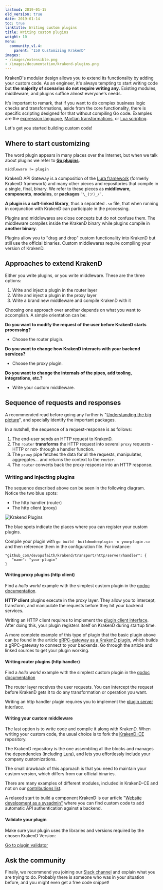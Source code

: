 ```yaml
---
lastmod: 2019-01-15
old_version: true
date: 2019-01-14
toc: true
linktitle: Writing custom plugins
title: Writing custom plugins
weight: 10
menu:
  community_v1.4:
    parent: "150 Customizing KrakenD"
images:
- /images/extensible.png
- /images/documentation/krakend-plugins.png
---
```


KrakenD's modular design allows you to extend its functionality by adding your custom code. As an engineer, it's always tempting to start writing code but **the majority of scenarios do not require writing any**. Existing modules, middleware, and plugins suffice almost everyone's needs.

It's important to remark, that if you want to do complex business logic checks and transformations, aside from the core functionality, there is specific scripting designed for that without compiling Go code. Examples are the [expression language](/docs/v1.4/endpoints/common-expression-language-cel/), [Martian transformations](/docs/v1.4/backends/martian/), or [Lua scripting](/docs/v1.4/endpoints/lua/).

Let's get you started building custom code!

## Where to start customizing

The word plugin appears in many places over the Internet, but when we talk about plugins we refer to **[Go plugins](https://golang.org/pkg/plugin/)**.

`middleware != plugin`

KrakenD API Gateway is a composition of the [Lura framework](https://github.com/luraproject/lura) (formerly KrakenD framework) and many other pieces and repositories that compile in a single, final, binary. We refer to these pieces as **middleware**, **components**, **modules**, or **packages** `¯\_(ツ)_/¯`.

**A plugin is a soft-linked library**, thus a separated `.so` file, that when running in conjunction with KrakenD can participate in the processing.

Plugins and middlewares are close concepts but do not confuse them. The middleware compiles inside the KrakenD binary while plugins compile in **another binary**.

Plugins allow you to "drag and drop" custom functionality into KrakenD but still use the official binaries. Custom middlewares require compiling your version of KrakenD.

## Approaches to extend KrakenD

Either you write plugins, or you write middleware. These are the three options:

1.  Write and inject a plugin in the router layer
2.  Write and inject a plugin in the proxy layer
3.  Write a brand new middleware and compile KrakenD with it

Choosing one approach over another depends on what you want to accomplish. A simple orientation can be:

**Do you want to modify the request of the user before KrakenD starts processing?**

- Choose the router plugin.

**Do you want to change how KrakenD interacts with your backend services?**

- Choose the proxy plugin.

**Do you want to change the internals of the pipes, add tooling, integrations, etc.?**

- Write your custom middleware.

## Sequence of requests and responses

A recommended read before going any further is "[Understanding the big picture](/docs/v1.4/extending/the-big-picture/#the-important-packages)", and specially identify the important packages.

In a nutshell, the sequence of a request-response is as follows:

1.  The end-user sends an HTTP request to KrakenD.
2.  The `router` **transforms** the HTTP request into several `proxy` requests -HTTP or not- through a handler function.
3.  The `proxy` pipe fetches the data for all the requests, manipulates, aggregates... and returns the context to the `router`.
4.  The `router` converts back the proxy response into an HTTP response.

### Writing and injecting plugins

The sequence described above can be seen in the following diagram. Notice the two blue spots:

*   The http handler (router)
*   The http client (proxy)

![Krakend Plugins](/images/documentation/krakend-plugins.png)

The blue spots indicate the places where you can register your custom plugins.


Compile your plugin with `go build -buildmode=plugin -o yourplugin.so` and then reference them in the configuration file. For instance:

    "github_com/devopsfaith/krakend/transport/http/server/handler": {
       "name": "your-plugin"
    }


#### Writing proxy plugins (http client)
Find a *hello world* example with the simplest custom plugin in the [godoc documentation](https://godoc.org/github.com/devopsfaith/krakend/transport/http/client/plugin).

**HTTP client** plugins execute in the proxy layer. They allow you to intercept, transform, and manipulate the requests before they hit your backend services.

Writing an HTTP client requires to implement the [plugin client interface](https://github.com/devopsfaith/krakend/tree/master/transport/http/client/plugin). After doing this, your plugin registers itself on KrakenD during startup time.

A more complete example of this type of plugin that the basic plugin above can be found in the article [gRPC-gateway as a KrakenD plugin](/blog/krakend-grpc-gateway-plugin/), which builds a gRPC-gateway to connect to your backends. Go through the article and linked sources to get your plugin working.

#### Writing router plugins (http handler)
Find a *hello world* example with the simplest custom plugin in the [godoc documentation](https://godoc.org/github.com/devopsfaith/krakend/transport/http/server/plugin)

The router layer receives the user requests. You can intercept the request before KrakenD gets it to do any transformation or operation you want.

Writing an http handler plugin requires you to implement the [plugin server interface](https://github.com/devopsfaith/krakend/tree/master/transport/http/server/plugin).

#### Writing your custom middleware

The last option is to write code and compile it along with KrakenD. When writing your custom code, the usual choice is to fork the [KrakenD-CE](https://github.com/krakendio/krakend-ce) repository.

The KrakenD repository is the one assembling all the blocks and manages the dependencies (including [Lura](https://github.com/luraproject/lura)), and lets you effortlessly include your company customizations.

The small drawback of this approach is that you need to maintain your custom version, which differs from our official binaries.

There are many examples of different modules, included in KrakenD-CE and not on our [contributions list](https://github.com/krakendio/krakend-contrib).

A relaxed start to build a component KrakenD is our article "[Website development as a sysadmin"](/blog/website-development-as-a-sysadmin/) where you can find custom code to add automatic API authentication against a backend.

#### Validate your plugin

Make sure your plugin uses the libraries and versions required by the chosen KrakenD Version:

<a class="btn btn-secondary btn-lg" href="https://plugin-tools.krakend.io/validate">Go to plugin validator</a>

## Ask the community

Finally, we recommend you joining our [Slack channel](/support/) and explain what you are trying to do. Probably there is someone who was in your situation before, and you might even get a free code snippet!

